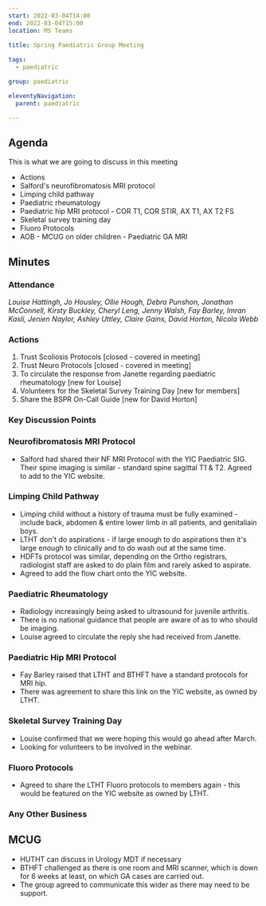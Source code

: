 ```yaml
---
start: 2022-03-04T14:00
end: 2022-03-04T15:00
location: MS Teams
 
title: Spring Paediatric Group Meeting

tags:
  - paediatric

group: paediatric

eleventyNavigation:
  parent: paediatric

---
```


## Agenda

This is what we are going to discuss in this meeting

* Actions
* Salford's neurofibromatosis MRI protocol 
* Limping child pathway 
* Paediatric rheumatology 
* Paediatric hip MRI protocol - COR T1, COR STIR, AX T1, AX T2 FS
* Skeletal survey training day 
* Fluoro Protocols
* AOB - MCUG on older children
      - Paediatric GA MRI


## Minutes

### Attendance
_Louise Hattingh, Jo Housley, Ollie Hough, Debra Punshon, Jonathan McConnell, Kirsty Buckley, Cheryl Leng, Jenny Walsh, Fay Barley, Imran Kasli, Jenien Naylor, Ashley Uttley, Claire Gains, David Horton, Nicola Webb_
    
### Actions
1. Trust Scoliosis Protocols [closed - covered in meeting]
2. Trust Neuro Protocols [closed - covered in meeting]
3. To circulate the response from Janette regarding paediatric rheumatology [new for Louise]
4. Volunteers for the Skeletal Survey Training Day [new for members]
5. Share the BSPR On-Call Guide [new for David Horton]

### Key Discussion Points
### Neurofibromatosis MRI Protocol 
* Salford had shared their NF MRI Protocol with the YIC Paediatric SIG. Their spine imaging is similar - standard spine sagittal T1 & T2. Agreed to add to the YIC website.
### Limping Child Pathway
* Limping child without a history of trauma must be fully examined - include back, abdomen & entire lower limb in all patients, and genitaliain boys.
* LTHT don't do aspirations - if large enough to do aspirations then it's large enough to clinically and to do wash out at the same time.
* HDFTs protocol was similar, depending on the Ortho registrars, radiologist staff are asked to do plain film and rarely asked to aspirate.
* Agreed to add the flow chart onto the YIC website.
### Paediatric Rheumatology
* Radiology increasingly being asked to ultrasound for juvenile arthritis. 
* There is no national guidance that people are aware of as to who should be imaging.
* Louise agreed to circulate the reply she had received from Janette. 
### Paediatric Hip MRI Protocol
* Fay Barley raised that LTHT and BTHFT have a standard protocols for MRI hip.
* There was agreement to share this link on the YIC website, as owned by LTHT.
### Skeletal Survey Training Day
* Louise confirmed that we were hoping this would go ahead after March.
* Looking for volunteers to be involved in the webinar.
### Fluoro Protocols
* Agreed to share the LTHT Fluoro protocols to members again - this would be featured on the YIC website as owned by LTHT.
### Any Other Business
## MCUG
* HUTHT can discuss in Urology MDT if necessary
* BTHFT challenged as there is one room and MRI scanner, which is down for 6 weeks at least, on which GA cases are carried out.
* The group agreed to communicate this wider as there may need to be support.

 


